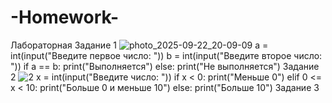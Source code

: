 # -Homework-
Лабораторная
Задание 1
 ![photo_2025-09-22_20-09-09](https://github.com/user-attachments/assets/dfcad1d6-8ad4-4a07-944f-fdf0e8494d91)
a = int(input("Введите первое число: "))
b = int(input("Введите второе число: "))
if a == b:
    print("Выполняется")
else:
    print("Не выполняется")
Задание 2
 ![2](https://github.com/user-attachments/assets/445b28fb-43c5-41b5-89db-096d76b33b26)
x = int(input("Введите число: "))
if x < 0:
    print("Меньше 0")
elif 0 <= x < 10:
    print("Больше 0 и меньше 10")
else:
    print("Больше 10")
Задание 3

